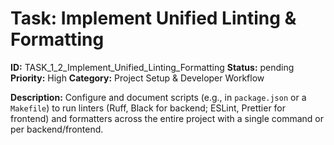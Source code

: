 # Task: Implement Unified Linting & Formatting

**ID:** TASK_1_2_Implement_Unified_Linting_Formatting
**Status:** pending
**Priority:** High
**Category:** Project Setup & Developer Workflow

**Description:**
Configure and document scripts (e.g., in `package.json` or a `Makefile`) to run linters (Ruff, Black for backend; ESLint, Prettier for frontend) and formatters across the entire project with a single command or per backend/frontend.
